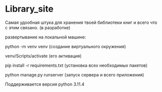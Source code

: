 # Library_site
Самая удообная штука для хранения твоей библиотеки книг и всего что с этим связано. (в разработке)

развертывание на локальной машине:

python -m venv venv (создание виртуального окружения)

venv/Scripts/activate (его активация)

pip install -r requirements.txt (установка всех необходимых пакетов)

python manage.py runserver (запуск сервера и всего приложения)

Поддерживается версия python 3.11.4

